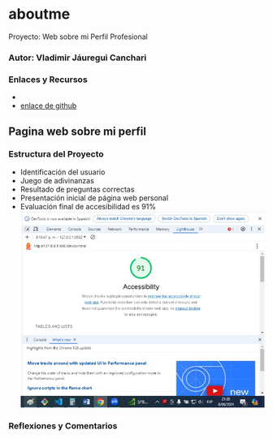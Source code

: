 # aboutme
Proyecto: Web sobre mi Perfil Profesional
### Autor: Vladimir Jáuregui Canchari

### Enlaces y Recursos

* []()
* [enlace de github](https://github.com/entertechschool/lima-code-201n3/blob/main/configs/.gitignore)

## Pagina web sobre mi perfil

### Estructura del Proyecto
* Identificación del usuario
* Juego de adivinanzas
* Resultado de preguntas correctas
* Presentación inicial de  página web personal
* Evaluación final de accesibilidad es 91%
![Accesibilidad Web](./img/AccesibleWebLab02.jpg)

### Reflexiones y Comentarios